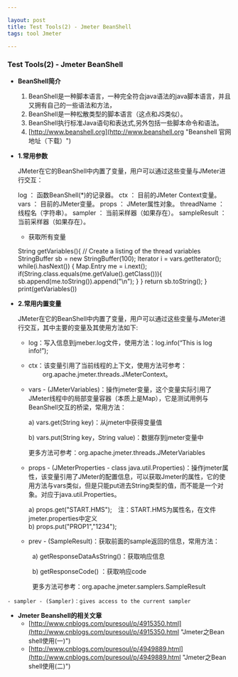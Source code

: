 ```yaml
---

layout: post 
title: Test Tools(2) - Jmeter BeanShell
tags: tool Jmeter

---
```

### Test Tools(2) - Jmeter BeanShell  ###

- **BeanShell简介**

	1. BeanShell是一种脚本语言，一种完全符合java语法的java脚本语言，并且又拥有自己的一些语法和方法，
	2. BeanShell是一种松散类型的脚本语言（这点和JS类似）。
	3. BeanShell执行标准Java语句和表达式,另外包括一些脚本命令和语法。
	4. [http://www.beanshell.org](http://www.beanshell.org "Beanshell 官网地址（下载）")
	

- **1.常用参数**

	JMeter在它的BeanShell中内置了变量，用户可以通过这些变量与JMeter进行交互：

    log ： 函数BeanShell(*)的记录器。
    ctx ： 目前的JMeter Context变量。
    vars ： 目前的JMeter变量。
    props ： JMeter属性对象。
    threadName ： 线程名（字符串）。
    sampler ： 当前采样器（如果存在）。
    sampleResult ： 当前采样器（如果存在）。
	
	- 获取所有变量 
	
    String getVariables(){ // Create a listing of the thread variables
    StringBuffer sb = new StringBuffer(100);
    Iterator i = vars.getIterator();
    while(i.hasNext())
    {
      Map.Entry me = i.next();
    if(String.class.equals(me.getValue().getClass())){
     sb.append(me.toString()).append("\n");
    }
    }
    return sb.toString();
    }
    print(getVariables())

- **2.常用内置变量**

	JMeter在它的BeanShell中内置了变量，用户可以通过这些变量与JMeter进行交互，其中主要的变量及其使用方法如下:

	- log：写入信息到jmeber.log文件，使用方法：log.info(“This is log info!”);

	- ctx：该变量引用了当前线程的上下文，使用方法可参考： 
        org.apache.jmeter.threads.JMeterContext。

	- vars - (JMeterVariables)：操作jmeter变量，这个变量实际引用了JMeter线程中的局部变量容器（本质上是Map），它是测试用例与BeanShell交互的桥梁，常用方法：

		a) vars.get(String key)：从jmeter中获得变量值 

		b) vars.put(String key，String value)：数据存到jmeter变量中
	
 		更多方法可参考：org.apache.jmeter.threads.JMeterVariables

	- props - (JMeterProperties - class java.util.Properties)：操作jmeter属性，该变量引用了JMeter的配置信息，可以获取Jmeter的属性，它的使用方法与vars类似，但是只能put进去String类型的值，而不能是一个对象。对应于java.util.Properties。 

		a) props.get("START.HMS");　注：START.HMS为属性名，在文件jmeter.properties中定义  
		b) props.put("PROP1","1234"); 

	- prev - (SampleResult)：获取前面的sample返回的信息，常用方法：

　　　　a) getResponseDataAsString()：获取响应信息

　　　　b) getResponseCode() ：获取响应code

　　　　更多方法可参考：org.apache.jmeter.samplers.SampleResult

	- sampler - (Sampler)：gives access to the current sampler

- **Jmeter Beanshell的相关文章**
	- [http://www.cnblogs.com/puresoul/p/4915350.html](http://www.cnblogs.com/puresoul/p/4915350.html "Jmeter之Bean shell使用(一)")
	- [http://www.cnblogs.com/puresoul/p/4949889.html](http://www.cnblogs.com/puresoul/p/4949889.html "Jmeter之Bean shell使用(二)")